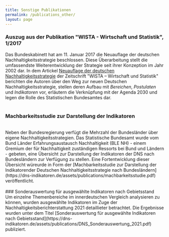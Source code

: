 ```yaml
---
title: Sonstige Publikationen
permalink: /publications_other/
layout: page
---
```


### Auszug aus der Publikation "WISTA - Wirtschaft und Statistik", 1/2017
Das Bundeskabinett hat am 11. Januar 2017 die Neuauflage der deutschen Nachhaltigkeitsstrategie beschlossen. Diese Überarbeitung stellt die umfassendste Weiterentwicklung der Strategie seit ihrer Konzeption im Jahr 2002 dar.
In dem Artickel [Neuauflage der deutschen Nachhaltigkeitsstrategie](https://dns-indikatoren.de/assets/publications/wista2017_01.pdf) der Zeitschrift "WISTA – Wirtschaft und Statistik" berichten die Autoren über den Weg zur neuen Deutschen Nachhaltigkeitsstrategie, stellen deren Aufbau mit <i>Bereichen</i>, <i>Postulaten</i> und <i>Indikatoren</i> vor, erläutern die Verknüpfung mit der Agenda 2030 und legen die Rolle des Statistischen Bundesamtes dar.
<br><br>
### Machbarkeitsstudie zur Darstellung der Indikatoren
<br>
Neben der Bundesregierung verfügt die Mehrzahl der Bundesländer über eigene Nachhaltigkeitsstrategien. Das Statistische Bundesamt wurde vom Bund Länder Erfahrungsaustausch Nachhaltigkeit (BLE NH) - einem Gremium der für Nachhaltigkeit zuständigen Ressorts bei Bund und Ländern - gebeten, eine Übersicht zur Darstellung der Indikatoren der DNS nach Bundesländern zur Verfügung zu stellen. Eine Fortentwicklung dieser Übersicht würeurde in Form der [Machbarkeitsstudie zur Darstellung der Indikatorender Deutschen Nachhaltigkeitsstrategie nach Bundesländern](https://dns-indikatoren.de/assets/publications/machbarkeitsstudie.pdf) veröffentlicht.
<br><br>
### Sonderauswertung für ausgewählte Indikatoren nach Gebietsstand
<br>
Um einzelne Themenbereiche im innerdeutschen Vergleich analysieren zu können, wurden ausgewählte Indikatoren im Zuge der Nachhaltigkeitsberichterstattung 2021 detaillieter betrachtet. Die Ergebnisse wurden unter dem Titel [Sonderauswertung für ausgewählte Indikatoren nach Gebietsstand](https://dns-indikatoren.de/assets/publications/DNS_Sonderauswertung_2021.pdf) publiziert.
